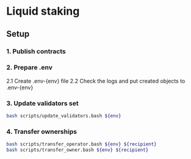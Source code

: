 # Liquid staking

## Setup
### 1. Publish contracts
### 2. Prepare .env
2.1 Create .env-{env} file
2.2 Check the logs and put created objects to .env-{env}
### 3. Update validators set
```bash
bash scripts/update_validators.bash ${env}
```
### 4. Transfer ownerships
```bash
bash scripts/transfer_operator.bash ${env} ${recipient}
bash scripts/transfer_owner.bash ${env} ${recipient}
```